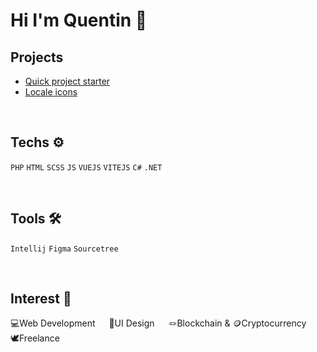 <h1> Hi I'm Quentin 👋 </h1>


<h2>Projects</h2>

- [Quick project starter](https://github.com/QuentinFrc/QuentinFrc/edit/main/README.md)
- [Locale icons](https://github.com/QuentinFrc/QuentinFrc/edit/main/README.md)

<br>
  
<h2>Techs ⚙️</h2>

<code>PHP</code>
<code>HTML</code>
<code>SCSS</code>
<code>JS</code>
<code>VUEJS</code>
<code>VITEJS</code>
<code>C#</code>
<code>.NET</code>

<br>

<h2>Tools 🛠️</h2>

<code>Intellij</code>
<code>Figma</code>
<code>Sourcetree</code>

<br>

<h2>Interest 🥰</h2>
  
  💻Web Development &emsp;    🎨UI Design &emsp;    🪢Blockchain & 🪙Cryptocurrency &emsp;    🕊️Freelance
